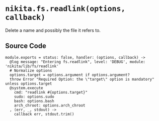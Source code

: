 
# `nikita.fs.readlink(options, callback)`

Delete a name and possibly the file it refers to.

## Source Code

    module.exports = status: false, handler: (options, callback) ->
      @log message: "Entering fs.readlink", level: 'DEBUG', module: 'nikita/lib/fs/readlink'
      # Normalize options
      options.target = options.argument if options.argument?
      throw Error "Required Option: the \"target\" option is mandatory" unless options.target
      @system.execute
        cmd: "readlink #{options.target}"
        sudo: options.sudo
        bash: options.bash
        arch_chroot: options.arch_chroot
      , (err, _, stdout) ->
        callback err, stdout.trim()
